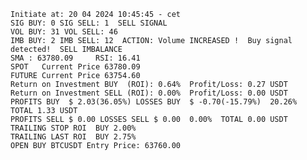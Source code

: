     Initiate at: 20 04 2024 10:45:45 - cet
    SIG BUY: 0 SIG SELL: 1  SELL SIGNAL
    VOL BUY: 31 VOL SELL: 46
    IMB BUY: 2 IMB SELL: 12  ACTION: Volume INCREASED !  Buy signal detected!  SELL IMBALANCE
    SMA : 63780.09     RSI: 16.41
    SPOT   Current Price 63780.09
    FUTURE Current Price 63754.60
    Return on Investment BUY  (ROI): 0.64%  Profit/Loss: 0.27 USDT
    Return on Investment SELL (ROI): 0.00%  Profit/Loss: 0.00 USDT
    PROFITS BUY  $ 2.03(36.05%) LOSSES BUY  $ -0.70(-15.79%)  20.26%  TOTAL 1.33 USDT
    PROFITS SELL $ 0.00 LOSSES SELL $ 0.00  0.00%  TOTAL 0.00 USDT
    TRAILING STOP ROI  BUY 2.00%
    TRAILING LAST ROI  BUY 2.75%
    OPEN BUY BTCUSDT Entry Price: 63760.00

